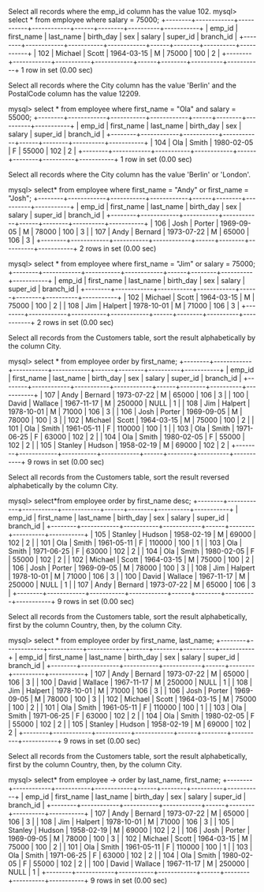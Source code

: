 Select all records where the emp_id column has the value 102.
mysql> select * from employee where salary = 75000;
+--------+------------+-----------+------------+------+--------+----------+-----------+
| emp_id | first_name | last_name | birth_day  | sex  | salary | super_id | branch_id |
+--------+------------+-----------+------------+------+--------+----------+-----------+
|    102 | Michael    | Scott     | 1964-03-15 | M    |  75000 |      100 |         2 |
+--------+------------+-----------+------------+------+--------+----------+-----------+
1 row in set (0.00 sec)

Select all records where the City column has the value 'Berlin' and the PostalCode column has the value 12209.

mysql> select * from employee where first_name = "Ola" and salary = 55000;
+--------+------------+-----------+------------+------+--------+----------+-----------+
| emp_id | first_name | last_name | birth_day  | sex  | salary | super_id | branch_id |
+--------+------------+-----------+------------+------+--------+----------+-----------+
|    104 | Ola        | Smith     | 1980-02-05 | F    |  55000 |      102 |         2 |
+--------+------------+-----------+------------+------+--------+----------+-----------+
1 row in set (0.00 sec)

Select all records where the City column has the value 'Berlin' or 'London'.

mysql> select* from employee where first_name = "Andy" or first_name = "Josh";
+--------+------------+-----------+------------+------+--------+----------+-----------+
| emp_id | first_name | last_name | birth_day  | sex  | salary | super_id | branch_id |
+--------+------------+-----------+------------+------+--------+----------+-----------+
|    106 | Josh       | Porter    | 1969-09-05 | M    |  78000 |      100 |         3 |
|    107 | Andy       | Bernard   | 1973-07-22 | M    |  65000 |      106 |         3 |
+--------+------------+-----------+------------+------+--------+----------+-----------+
2 rows in set (0.00 sec)

mysql> select * from employee where first_name = "Jim" or salary = 75000;
+--------+------------+-----------+------------+------+--------+----------+-----------+
| emp_id | first_name | last_name | birth_day  | sex  | salary | super_id | branch_id |
+--------+------------+-----------+------------+------+--------+----------+-----------+
|    102 | Michael    | Scott     | 1964-03-15 | M    |  75000 |      100 |         2 |
|    108 | Jim        | Halpert   | 1978-10-01 | M    |  71000 |      106 |         3 |
+--------+------------+-----------+------------+------+--------+----------+-----------+
2 rows in set (0.00 sec)

Select all records from the Customers table, sort the result alphabetically by the column City.

mysql> select * from employee order by first_name;
+--------+------------+-----------+------------+------+--------+----------+-----------+
| emp_id | first_name | last_name | birth_day  | sex  | salary | super_id | branch_id |
+--------+------------+-----------+------------+------+--------+----------+-----------+
|    107 | Andy       | Bernard   | 1973-07-22 | M    |  65000 |      106 |         3 |
|    100 | David      | Wallace   | 1967-11-17 | M    | 250000 |     NULL |         1 |
|    108 | Jim        | Halpert   | 1978-10-01 | M    |  71000 |      106 |         3 |
|    106 | Josh       | Porter    | 1969-09-05 | M    |  78000 |      100 |         3 |
|    102 | Michael    | Scott     | 1964-03-15 | M    |  75000 |      100 |         2 |
|    101 | Ola        | Smith     | 1961-05-11 | F    | 110000 |      100 |         1 |
|    103 | Ola        | Smith     | 1971-06-25 | F    |  63000 |      102 |         2 |
|    104 | Ola        | Smith     | 1980-02-05 | F    |  55000 |      102 |         2 |
|    105 | Stanley    | Hudson    | 1958-02-19 | M    |  69000 |      102 |         2 |
+--------+------------+-----------+------------+------+--------+----------+-----------+
9 rows in set (0.00 sec)

Select all records from the Customers table, sort the result reversed alphabetically by the column City.

mysql> select*from employee order by first_name desc;
+--------+------------+-----------+------------+------+--------+----------+-----------+
| emp_id | first_name | last_name | birth_day  | sex  | salary | super_id | branch_id |
+--------+------------+-----------+------------+------+--------+----------+-----------+
|    105 | Stanley    | Hudson    | 1958-02-19 | M    |  69000 |      102 |         2 |
|    101 | Ola        | Smith     | 1961-05-11 | F    | 110000 |      100 |         1 |
|    103 | Ola        | Smith     | 1971-06-25 | F    |  63000 |      102 |         2 |
|    104 | Ola        | Smith     | 1980-02-05 | F    |  55000 |      102 |         2 |
|    102 | Michael    | Scott     | 1964-03-15 | M    |  75000 |      100 |         2 |
|    106 | Josh       | Porter    | 1969-09-05 | M    |  78000 |      100 |         3 |
|    108 | Jim        | Halpert   | 1978-10-01 | M    |  71000 |      106 |         3 |
|    100 | David      | Wallace   | 1967-11-17 | M    | 250000 |     NULL |         1 |
|    107 | Andy       | Bernard   | 1973-07-22 | M    |  65000 |      106 |         3 |
+--------+------------+-----------+------------+------+--------+----------+-----------+
9 rows in set (0.00 sec)


Select all records from the Customers table, sort the result alphabetically, first by the column Country, then, by the column City.

mysql> select * from employee order by first_name, last_name;
+--------+------------+-----------+------------+------+--------+----------+-----------+
| emp_id | first_name | last_name | birth_day  | sex  | salary | super_id | branch_id |
+--------+------------+-----------+------------+------+--------+----------+-----------+
|    107 | Andy       | Bernard   | 1973-07-22 | M    |  65000 |      106 |         3 |
|    100 | David      | Wallace   | 1967-11-17 | M    | 250000 |     NULL |         1 |
|    108 | Jim        | Halpert   | 1978-10-01 | M    |  71000 |      106 |         3 |
|    106 | Josh       | Porter    | 1969-09-05 | M    |  78000 |      100 |         3 |
|    102 | Michael    | Scott     | 1964-03-15 | M    |  75000 |      100 |         2 |
|    101 | Ola        | Smith     | 1961-05-11 | F    | 110000 |      100 |         1 |
|    103 | Ola        | Smith     | 1971-06-25 | F    |  63000 |      102 |         2 |
|    104 | Ola        | Smith     | 1980-02-05 | F    |  55000 |      102 |         2 |
|    105 | Stanley    | Hudson    | 1958-02-19 | M    |  69000 |      102 |         2 |
+--------+------------+-----------+------------+------+--------+----------+-----------+
9 rows in set (0.00 sec)


Select all records from the Customers table, sort the result alphabetically, first by the column Country, then, by the column City.

mysql> select* from employee
    -> order by last_name, first_name;
+--------+------------+-----------+------------+------+--------+----------+-----------+
| emp_id | first_name | last_name | birth_day  | sex  | salary | super_id | branch_id |
+--------+------------+-----------+------------+------+--------+----------+-----------+
|    107 | Andy       | Bernard   | 1973-07-22 | M    |  65000 |      106 |         3 |
|    108 | Jim        | Halpert   | 1978-10-01 | M    |  71000 |      106 |         3 |
|    105 | Stanley    | Hudson    | 1958-02-19 | M    |  69000 |      102 |         2 |
|    106 | Josh       | Porter    | 1969-09-05 | M    |  78000 |      100 |         3 |
|    102 | Michael    | Scott     | 1964-03-15 | M    |  75000 |      100 |         2 |
|    101 | Ola        | Smith     | 1961-05-11 | F    | 110000 |      100 |         1 |
|    103 | Ola        | Smith     | 1971-06-25 | F    |  63000 |      102 |         2 |
|    104 | Ola        | Smith     | 1980-02-05 | F    |  55000 |      102 |         2 |
|    100 | David      | Wallace   | 1967-11-17 | M    | 250000 |     NULL |         1 |
+--------+------------+-----------+------------+------+--------+----------+-----------+
9 rows in set (0.00 sec)